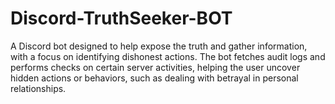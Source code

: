# Discord-TruthSeeker-BOT
A Discord bot designed to help expose the truth and gather information, with a focus on identifying dishonest actions. The bot fetches audit logs and performs checks on certain server activities, helping the user uncover hidden actions or behaviors, such as dealing with betrayal in personal relationships.
